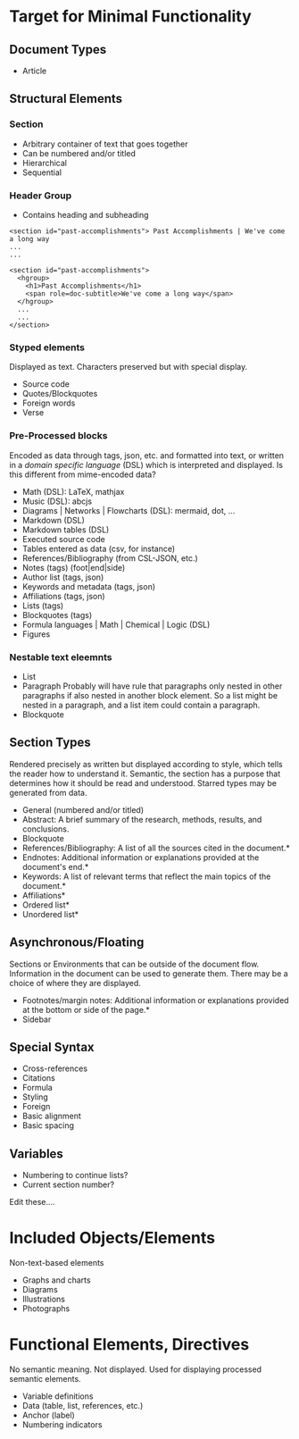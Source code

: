 # Target for Minimal Functionality

## Document Types
- Article

## Structural Elements
### Section
- Arbitrary container of text that goes together
- Can be numbered and/or titled
- Hierarchical
- Sequential

### Header Group
- Contains heading and subheading
```
<section id="past-accomplishments"> Past Accomplishments | We've come a long way
...
...
```

```
<section id="past-accomplishments">
  <hgroup>
    <h1>Past Accomplishments</h1>
    <span role=doc-subtitle>We've come a long way</span>
  </hgroup>
  ...
  ...
</section>
```

### Styped elements
Displayed as text. Characters preserved but with special display.
- Source code
- Quotes/Blockquotes
- Foreign words
- Verse

### Pre-Processed blocks
Encoded as data through tags, json, etc. and formatted into text, or written in a 
_domain specific language_ (DSL) which is interpreted and displayed. 
Is this different from mime-encoded data?
- Math (DSL): LaTeX, mathjax
- Music (DSL): abcjs
- Diagrams | Networks | Flowcharts (DSL): mermaid, dot, ...
- Markdown (DSL)
- Markdown tables (DSL)
- Executed source code
- Tables entered as data (csv, for instance)
- References/Bibliography (from CSL-JSON, etc.)
- Notes (tags) (foot|end|side)
- Author list (tags, json)
- Keywords and metadata (tags, json)
- Affiliations (tags, json)
- Lists (tags)
- Blockquotes (tags)
- Formula languages | Math | Chemical | Logic (DSL)
- Figures



### Nestable text eleemnts
- List
- Paragraph
  Probably will have rule that paragraphs only nested in other paragraphs if also nested
  in another block element. So a list might be nested in a paragraph, and a list item
  could contain a paragraph.
- Blockquote

## Section Types
Rendered precisely as written but displayed according to style, which tells the reader
how to understand it. Semantic, the section has a purpose that
determines how it should be read and understood. Starred types may be generated from data.
- General (numbered and/or titled)
- Abstract: A brief summary of the research, methods, results, and conclusions.
- Blockquote
- References/Bibliography: A list of all the sources cited in the document.*
- Endnotes: Additional information or explanations provided at the document's end.*
- Keywords: A list of relevant terms that reflect the main topics of the document.*
- Affiliations*
- Ordered list*
- Unordered list*

## Asynchronous/Floating
Sections or Environments that can be outside of the document flow. Information in the document
can be used to generate them. There may be a choice of where they are displayed.
- Footnotes/margin notes: Additional information or explanations provided at the bottom or side of the page.*
- Sidebar

## Special Syntax
- Cross-references
- Citations
- Formula
- Styling
- Foreign
- Basic alignment
- Basic spacing

## Variables
- Numbering to continue lists?
- Current section number?

Edit these....

# Included Objects/Elements
Non-text-based elements
- Graphs and charts
- Diagrams
- Illustrations
- Photographs

# Functional Elements, Directives
No semantic meaning. Not displayed. Used for displaying processed semantic elements.
- Variable definitions
- Data (table, list, references, etc.)
- Anchor (label)
- Numbering indicators